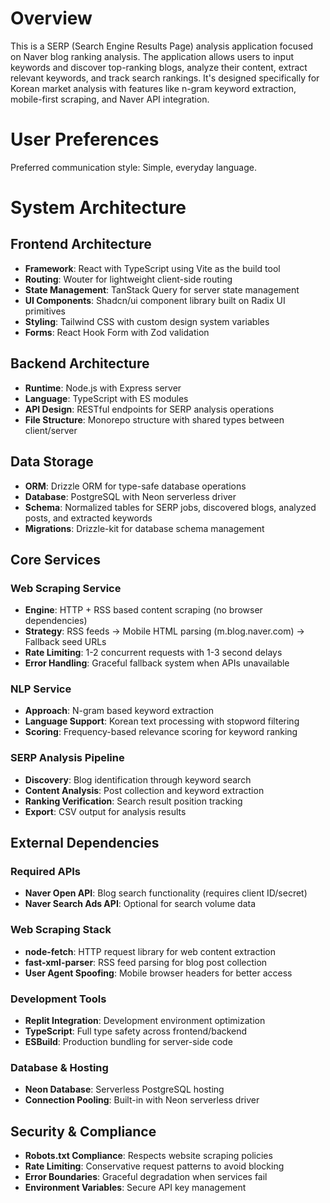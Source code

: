 # Overview

This is a SERP (Search Engine Results Page) analysis application focused on Naver blog ranking analysis. The application allows users to input keywords and discover top-ranking blogs, analyze their content, extract relevant keywords, and track search rankings. It's designed specifically for Korean market analysis with features like n-gram keyword extraction, mobile-first scraping, and Naver API integration.

# User Preferences

Preferred communication style: Simple, everyday language.

# System Architecture

## Frontend Architecture
- **Framework**: React with TypeScript using Vite as the build tool
- **Routing**: Wouter for lightweight client-side routing
- **State Management**: TanStack Query for server state management
- **UI Components**: Shadcn/ui component library built on Radix UI primitives
- **Styling**: Tailwind CSS with custom design system variables
- **Forms**: React Hook Form with Zod validation

## Backend Architecture
- **Runtime**: Node.js with Express server
- **Language**: TypeScript with ES modules
- **API Design**: RESTful endpoints for SERP analysis operations
- **File Structure**: Monorepo structure with shared types between client/server

## Data Storage
- **ORM**: Drizzle ORM for type-safe database operations
- **Database**: PostgreSQL with Neon serverless driver
- **Schema**: Normalized tables for SERP jobs, discovered blogs, analyzed posts, and extracted keywords
- **Migrations**: Drizzle-kit for database schema management

## Core Services

### Web Scraping Service
- **Engine**: HTTP + RSS based content scraping (no browser dependencies)
- **Strategy**: RSS feeds → Mobile HTML parsing (m.blog.naver.com) → Fallback seed URLs
- **Rate Limiting**: 1-2 concurrent requests with 1-3 second delays
- **Error Handling**: Graceful fallback system when APIs unavailable

### NLP Service
- **Approach**: N-gram based keyword extraction
- **Language Support**: Korean text processing with stopword filtering
- **Scoring**: Frequency-based relevance scoring for keyword ranking

### SERP Analysis Pipeline
- **Discovery**: Blog identification through keyword search
- **Content Analysis**: Post collection and keyword extraction
- **Ranking Verification**: Search result position tracking
- **Export**: CSV output for analysis results

## External Dependencies

### Required APIs
- **Naver Open API**: Blog search functionality (requires client ID/secret)
- **Naver Search Ads API**: Optional for search volume data

### Web Scraping Stack
- **node-fetch**: HTTP request library for web content extraction
- **fast-xml-parser**: RSS feed parsing for blog post collection
- **User Agent Spoofing**: Mobile browser headers for better access

### Development Tools
- **Replit Integration**: Development environment optimization
- **TypeScript**: Full type safety across frontend/backend
- **ESBuild**: Production bundling for server-side code

### Database & Hosting
- **Neon Database**: Serverless PostgreSQL hosting
- **Connection Pooling**: Built-in with Neon serverless driver

## Security & Compliance
- **Robots.txt Compliance**: Respects website scraping policies
- **Rate Limiting**: Conservative request patterns to avoid blocking
- **Error Boundaries**: Graceful degradation when services fail
- **Environment Variables**: Secure API key management